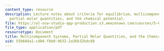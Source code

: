 ```yaml
---
content_type: resource
description: Lecture notes about criteria for equilibrium, multicomponent systems,
  partial molar quantities, and the chemical potential.
file: https://ol-ocw-studio-app-production.s3.amazonaws.com/courses/5-60-thermodynamics-kinetics-spring-2008/55b68da1cdb6fbb096322a36b32bdc68_lec_14.pdf
file_type: application/pdf
resourcetype: Document
title: Multicomponent Systems, Partial Molar Quantities, and the Chemical Potential
uid: 55b68da1-cdb6-fbb0-9632-2a36b32bdc68
---
```

